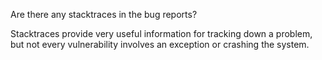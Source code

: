 Are there any stacktraces in the bug reports? 

Stacktraces provide very useful information for tracking down a problem, but not every vulnerability involves an exception or crashing the system. 
